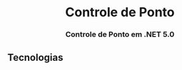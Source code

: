 <h1 align="center">Controle de Ponto</h1>
<h3 align="center">Controle de Ponto em .NET 5.0</h3>

<h2>Tecnologias</h2>

